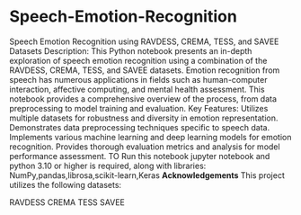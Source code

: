 # Speech-Emotion-Recognition
Speech Emotion Recognition using RAVDESS, CREMA, TESS, and SAVEE Datasets
Description:
This Python notebook presents an in-depth exploration of speech emotion recognition using a combination of the RAVDESS, CREMA, TESS, and SAVEE datasets. Emotion recognition from speech has numerous applications in fields such as human-computer interaction, affective computing, and mental health assessment. This notebook provides a comprehensive overview of the process, from data preprocessing to model training and evaluation.
Key Features:
Utilizes multiple datasets for robustness and diversity in emotion representation.
Demonstrates data preprocessing techniques specific to speech data.
Implements various machine learning and deep learning models for emotion recognition.
Provides thorough evaluation metrics and analysis for model performance assessment.
TO Run this notebook jupyter notebook and python 3.10 or higher is required, along with libraries: NumPy,pandas,librosa,scikit-learn,Keras
**Acknowledgements**
This project utilizes the following datasets:

RAVDESS
CREMA
TESS
SAVEE
